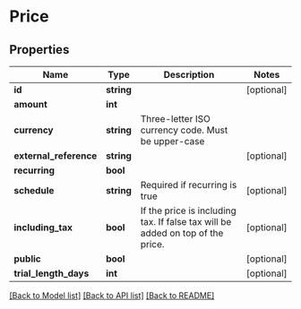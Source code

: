 # Price

## Properties
Name | Type | Description | Notes
------------ | ------------- | ------------- | -------------
**id** | **string** |  | [optional] 
**amount** | **int** |  | 
**currency** | **string** | Three-letter ISO currency code. Must be upper-case | 
**external_reference** | **string** |  | [optional] 
**recurring** | **bool** |  | 
**schedule** | **string** | Required if recurring is true | [optional] 
**including_tax** | **bool** | If the price is including tax. If false tax will be added on top of the price. | [optional] 
**public** | **bool** |  | [optional] 
**trial_length_days** | **int** |  | [optional] 

[[Back to Model list]](../../README.md#documentation-for-models) [[Back to API list]](../../README.md#documentation-for-api-endpoints) [[Back to README]](../../README.md)

